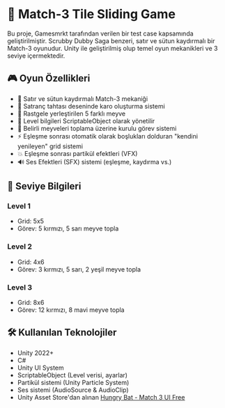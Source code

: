 # 🍓 Match-3 Tile Sliding Game

Bu proje, Gamesmrkt tarafından verilen bir test case kapsamında geliştirilmiştir. Scrubby Dubby Saga benzeri, satır ve sütun kaydırmalı bir Match-3 oyunudur. Unity ile geliştirilmiş olup temel oyun mekanikleri ve 3 seviye içermektedir.

## 🎮 Oyun Özellikleri

- 🎯 Satır ve sütun kaydırmalı Match-3 mekaniği  
- 🎨 Satranç tahtası deseninde karo oluşturma sistemi  
- 🍓 Rastgele yerleştirilen 5 farklı meyve  
- 🧠 Level bilgileri ScriptableObject olarak yönetilir  
- 🧩 Belirli meyveleri toplama üzerine kurulu görev sistemi  
- ⚡ Eşleşme sonrası otomatik olarak boşlukları dolduran "kendini yenileyen" grid sistemi  
- 💥 Eşleşme sonrası partikül efektleri (VFX)  
- 🔊 Ses Efektleri (SFX) sistemi (eşleşme, kaydırma vs.)  

## 🧩 Seviye Bilgileri

### Level 1
- Grid: 5x5  
- Görev: 5 kırmızı, 5 sarı meyve topla

### Level 2
- Grid: 4x6  
- Görev: 3 kırmızı, 5 sarı, 2 yeşil meyve topla

### Level 3
- Grid: 8x6  
- Görev: 12 kırmızı, 8 mavi meyve topla

## 🛠 Kullanılan Teknolojiler

- Unity 2022+
- C#
- Unity UI System
- ScriptableObject (Level verisi, ayarlar)
- Partikül sistemi (Unity Particle System)
- Ses sistemi (AudioSource & AudioClip)
- Unity Asset Store'dan alınan [Hungry Bat - Match 3 UI Free](https://assetstore.unity.com/packages/2d/gui/hungry-bat-match-3-ui-free-229197)


